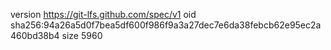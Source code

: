 version https://git-lfs.github.com/spec/v1
oid sha256:94a26a5d0f7bea5df600f986f9a3a27dec7e6da38febcb62e95ec2a460bd38b4
size 5960
